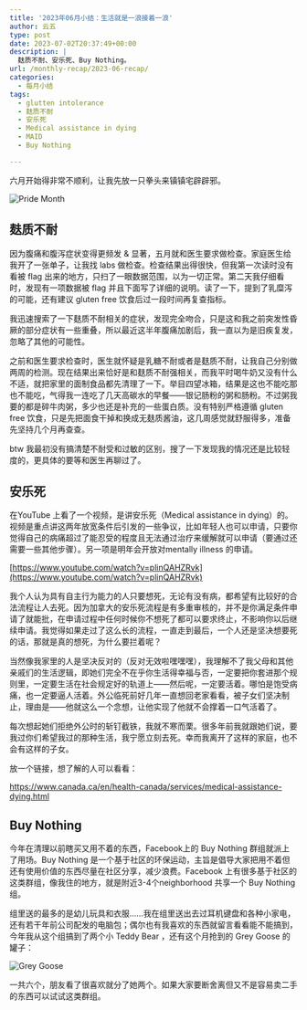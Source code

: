 ```yaml
---
title: '2023年06月小结：生活就是一浪接着一浪'
author: 云五
type: post
date: 2023-07-02T20:37:49+00:00
description: |
  麸质不耐、安乐死、Buy Nothing。
url: /monthly-recap/2023-06-recap/
categories:
  - 每月小结
tags:
  - glutten intolerance
  - 麸质不耐
  - 安乐死
  - Medical assistance in dying
  - MAID
  - Buy Nothing

---
```


六月开始得非常不顺利，让我先放一只拳头来镇镇宅辟辟邪。

![Pride Month](https://media.go5.dev/go5media/media_attachments/files/110/522/132/184/150/691/original/82caeba6575648ea.jpeg)

## 麸质不耐

因为腹痛和腹泻症状变得更频发 & 显著，五月就和医生要求做检查。家庭医生给我开了一张单子，让我找 labs 做检查。检查结果出得很快，但我第一次读时没有看被 flag 出来的地方，只扫了一眼数据范围，以为一切正常。第二天我仔细看时，发现有一项数据被 flag 并且下面写了详细的说明。读了一下，提到了乳糜泻的可能，还有建议 gluten free 饮食后过一段时间再复查指标。

我迅速搜索了一下麸质不耐相关的症状，发现完全吻合，只是这和我之前突发性昏厥的部分症状有一些重叠，所以最近这半年腹痛加剧后，我一直以为是旧疾复发，忽略了其他的可能性。

之前和医生要求检查时，医生就怀疑是乳糖不耐或者是麸质不耐，让我自己分别做两周的检测。现在结果出来恰好是和麸质不耐强相关，而我平时喝牛奶又没有什么不适，就把家里的面制食品都先清理了一下。举目四望冰箱，结果是这也不能吃那也不能吃，气得我一连吃了几天高碳水的早餐——银记肠粉的粥和肠粉。不过粥我要的都是碎牛肉粥，多少也还是补充的一些蛋白质。没有特别严格遵循 gluten free 饮食，只是先把面食干掉和换成无麸质酱油，这几周感觉就舒服得多，准备先坚持几个月再查查。

btw 我最初没有搞清楚不耐受和过敏的区别，搜了一下发现我的情况还是比较轻度的，更具体的要等和医生再聊过了。

## 安乐死

在YouTube 上看了一个视频，是讲安乐死（Medical assistance in dying）的。视频是重点讲这两年放宽条件后引发的一些争议，比如年轻人也可以申请，只要你觉得自己的病痛超过了能忍受的程度且无法通过治疗来缓解就可以申请（要通过还需要一些其他步骤）。另一项是明年会开放对mentally illness 的申请。

[https://www.youtube.com/watch?v=plinQAHZRvk](https://www.youtube.com/watch?v=plinQAHZRvk)

我个人认为具有自主行为能力的人只要想死，无论有没有病，都希望有比较好的合法流程让人去死。因为加拿大的安乐死流程是有多重审核的，并不是你满足条件申请了就能批，在申请过程中任何时候你不想死了都可以要求终止，不影响你以后继续申请。我觉得如果走过了这么长的流程，一直走到最后，一个人还是坚决想要死的话，那就是真的想死，为什么要拦着呢？

当然像我家里的人是坚决反对的（反对无效啦嘿嘿嘿），我理解不了我父母和其他亲戚们的生活逻辑，即她们完全不在乎你生活得幸福与否，一定要把你套进那个规则里，一定要生活在社会规定好的轨道上——然后呢，一定要活着。哪怕是饱受病痛，也一定要逼人活着。外公临死前好几年一直想回老家看看，被子女们坚决制止，理由是——他就这么一个念想，让他实现了他就不会撑着一口气活着了。

每次想起她们拒绝外公时的斩钉截铁，我就不寒而栗。很多年前我就跟她们说，要我过你们希望我过的那种生活，我宁愿立刻去死。幸而我离开了这样的家庭，也不会有这样的子女。

放一个链接，想了解的人可以看看：

https://www.canada.ca/en/health-canada/services/medical-assistance-dying.html


## Buy Nothing

今年在清理以前瞎买又用不着的东西，Facebook上的 Buy Nothing 群组就派上了用场。Buy Nothing 是一个基于社区的环保运动，主旨是倡导大家把用不着但还有使用价值的东西尽量在社区分享，减少浪费。Facebook 上有很多基于社区的这类群组，像我住的地方，就是附近3-4个neighborhood 共享一个 Buy Nothing 组。

组里送的最多的是幼儿玩具和衣服……我在组里送出去过耳机键盘和各种小家电，还有若干年前公司配发的电脑包；偶尔也有我喜欢的东西就留言看看能不能搞到，今年我从这个组搞到了两个小 Teddy Bear ，还有这个月抢到的 Grey Goose 的罐子：

![Grey Goose](https://media.go5.dev/go5media/media_attachments/files/110/647/591/834/909/784/original/fd29b31a7c1d756c.jpeg)

一共六个，朋友看了很喜欢就分了她两个。如果大家要断舍离但又不是容易卖二手的东西可以试试这类群组。


